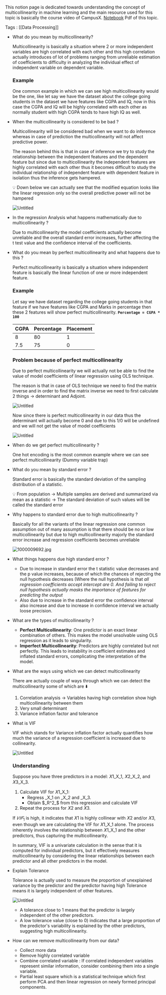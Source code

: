 This notion page is dedicated towards understanding the concept of multicollinearity in machine learning and the main resource used for this topic is basically the course video of CampusX.
[Notebook](https://drive.google.com/file/d/131sJUu335FSldQmdP4qTbp4qdSG4jYN8/view) Pdf of this topic.

Tags : [[Data Processing]]


- What do you mean by multicollinearity?
    
    Multicollinearity is basically a situation where 2 or more independent variables are high correlated with each other and this high correlation actually introduces of lot of problems ranging from unreliable estimation of coefficients to difficulty in analyzing the individual effect of independent variable on dependent variable.
    
    ### Example
    
    One common example in which we can see high multicollinearity would be the one, like let say we have the dataset about the college going students in the dataset we have features like CGPA and IQ, now in this case the CGPA and IQ will be highly correlated with each other as normally student with high CGPA tends to have high IQ as well.
    
- When the multicollinearity is considered to be bad ?
    
    Multicollinearity will be considered bad when we want to do inference whereas in case of prediction the multicollinearity will not affect predictive power.
    
    The reason behind this is that in case of inference we try to study the relationship between the independent features and the dependent feature but since due to multicollinearity the independent features are highly correlated with each other thus it becomes difficult to study the individual relationship of independent feature with dependent feature in isolation thus the inference gets hampered.
    
    <aside> 💡 Down below we can actually see that the modified equation looks like the linear regression only so the overall predictive power will not be hampered
    
    </aside>
    
    ![Untitled](https://prod-files-secure.s3.us-west-2.amazonaws.com/f18c412d-2627-4e64-9abf-1bc83d728162/6038e626-14d3-40bc-a270-d5da4c2e0524/Untitled.png)
    
- In the regression Analysis what happens mathematically due to multicollinearity ?
    
    Due to multicollinearity the model coefficients actually become unreliable and the overall standard error increases, further affecting the t test value and the confidence interval of the coefficients.
    
- What do you mean by perfect multicollinearity and what happens due to this ?
    
    Perfect multicollinearity is basically a situation where independent feature is basically the linear function of one or more independent feature.
    
    ### Example
    
    Let say we have dataset regarding the college going students in that feature if we have features like CGPA and Marks in percentage then these 2 features will show perfect multicollinearity. **`Percentage = CGPA * 100`**
    
    |CGPA|Percentage|Placement|
    |---|---|---|
    |8|80|1|
    |7.5|75|0|
    
    ### Problem because of perfect multicollinearity
    
    Due to perfect multicollinearity we will actually not be able to find the value of model coefficients of linear regression using OLS technique.
    
    The reason is that in case of OLS technique we need to find the matrix inverse and in order to find the matrix inverse we need to first calculate 2 things → determinant and Adjoint.
    
    ![Untitled](https://prod-files-secure.s3.us-west-2.amazonaws.com/f18c412d-2627-4e64-9abf-1bc83d728162/8a93be5b-3f05-487e-90f2-5780204e62d2/Untitled.png)
    
    Now since there is perfect multicollinearity in our data thus the determinant will actually become 0 and due to this 1/0 will be undefined and we will not get the value of model coefficients
    
    ![Untitled](https://prod-files-secure.s3.us-west-2.amazonaws.com/f18c412d-2627-4e64-9abf-1bc83d728162/633cad05-2c47-4a3c-8bd9-6d4462c8d7f0/Untitled.png)
    
- When do we get perfect multicollinearity ?
    
    One hot encoding is the most common example where we can see perfect multicollinearity (Dummy variable trap)
    
- What do you mean by standard error ?
    
    Standard error is basically the standard deviation of the sampling distribution of a statistic.
    
    <aside> 💡 From population → Multiple samples are derived and summarized via mean as a statistic → The standard deviation of such values will be called the standard error
    
    </aside>
    
- Why happens to standard error due to high multicollinearity ?
    
    Basically for all the variants of the linear regression one common assumption out of many assumption is that there should be no or low multicollinearity but due to high multicollinearity majorly the standard error increase and regression coefficients becomes unreliable
    
    ![1000009692.jpg](https://prod-files-secure.s3.us-west-2.amazonaws.com/f18c412d-2627-4e64-9abf-1bc83d728162/c3a7932d-ea44-4979-97ec-3013b2db28d2/1000009692.jpg)
    
- What things happens due high standard error ?
    
    - Due to increase in standard error the t statistic value decreases and the p value increases, because of which the chances of rejecting the null hypothesis decreases (Where the null hypothesis is that _all regression coefficients accept intercept are 0. And failing to reject null hypothesis actually masks the importance of features for predicting the output_
    - Also due to increase in the standard error the confidence interval also increase and due to increase in confidence interval we actually loose precision.

- What are the types of multicollinearity ?
    
    - **Perfect Multicollinearity**: One predictor is an exact linear combination of others. This makes the model unsolvable using OLS regression as it leads to singularity.
    - **Imperfect Multicollinearity**: Predictors are highly correlated but not perfectly. This leads to instability in coefficient estimates and inflated standard errors, complicating the interpretation of the model.

- What are the ways using which we can detect multicollinearity
    
    There are actually couple of ways through which we can detect the multicollinearity some of which are ⬇️
    
    1. Correlation analysis → Variables having high correlation show high multicollinearity between them
    2. Very small determinant
    3. Variance inflation factor and tolerance

- What is VIF
    
    VIF which stands for Variance inflation factor actually quantifies how much the variance of a regression coefficient is increased due to collinearity.
    
    ![Untitled](https://prod-files-secure.s3.us-west-2.amazonaws.com/f18c412d-2627-4e64-9abf-1bc83d728162/8467b3ec-decb-4e06-94d8-62ee2349e981/Untitled.png)
    
    ### Understanding
    
    Suppose you have three predictors in a model: 𝑋1_X_1, 𝑋2_X_2, and 𝑋3_X_3.
    
    1. Calculate VIF for 𝑋1_X_1:
        - Regress _X_1 on _X_2 and _X_3.
        - Obtain $_R^2_$ from this regression and calculate VIF
    2. Repeat the process for 𝑋2 and 𝑋3.
    
    If $𝑉𝐼𝐹_1$ is high, it indicates that 𝑋1 is highly collinear with 𝑋2 and/or 𝑋3, even though we are calculating the VIF for 𝑋1_X_1 alone. The process inherently involves the relationship between 𝑋1_X_1 and the other predictors, thus capturing the multicollinearity.
    
    In summary, VIF is a univariate calculation in the sense that it is computed for individual predictors, but it effectively measures multicollinearity by considering the linear relationships between each predictor and all other predictors in the model.
    
- Explain Tolerance
    
    Tolerance is actually used to measure the proportion of unexplained variance by the predictor and the predictor having high Tolerance means it is largely independent of other features.
    
    ![Untitled](https://prod-files-secure.s3.us-west-2.amazonaws.com/f18c412d-2627-4e64-9abf-1bc83d728162/d215e1a6-79d3-4736-b7f1-79addc5b7a82/Untitled.png)
    
    - A tolerance close to 1 means that the predictor is largely independent of the other predictors.
    - A low tolerance value (close to 0) indicates that a large proportion of the predictor's variability is explained by the other predictors, suggesting high multicollinearity.

- How can we remove multicollinearity from our data?
    
    - Collect more data
    - Remove highly correlated variable
    - Combine correlated variable : If correlated independent variables represent similar information, consider combining them into a single variable.
    - Partial least square which is a statistical technique which first perform PCA and then linear regression on newly formed principal components.